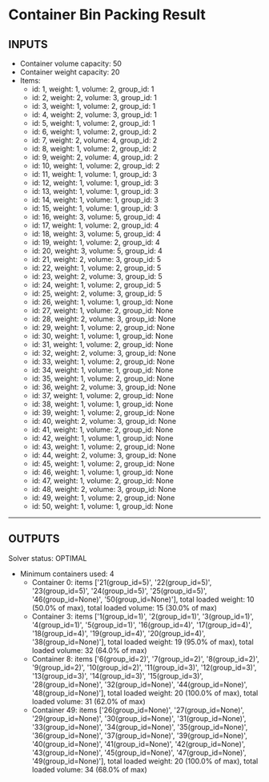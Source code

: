 # Container Bin Packing Result

## INPUTS
- Container volume capacity: 50
- Container weight capacity: 20
- Items:
    - id: 1, weight: 1, volume: 2, group_id: 1
    - id: 2, weight: 2, volume: 3, group_id: 1
    - id: 3, weight: 1, volume: 2, group_id: 1
    - id: 4, weight: 2, volume: 3, group_id: 1
    - id: 5, weight: 1, volume: 2, group_id: 1
    - id: 6, weight: 1, volume: 2, group_id: 2
    - id: 7, weight: 2, volume: 4, group_id: 2
    - id: 8, weight: 1, volume: 2, group_id: 2
    - id: 9, weight: 2, volume: 4, group_id: 2
    - id: 10, weight: 1, volume: 2, group_id: 2
    - id: 11, weight: 1, volume: 1, group_id: 3
    - id: 12, weight: 1, volume: 1, group_id: 3
    - id: 13, weight: 1, volume: 1, group_id: 3
    - id: 14, weight: 1, volume: 1, group_id: 3
    - id: 15, weight: 1, volume: 1, group_id: 3
    - id: 16, weight: 3, volume: 5, group_id: 4
    - id: 17, weight: 1, volume: 2, group_id: 4
    - id: 18, weight: 3, volume: 5, group_id: 4
    - id: 19, weight: 1, volume: 2, group_id: 4
    - id: 20, weight: 3, volume: 5, group_id: 4
    - id: 21, weight: 2, volume: 3, group_id: 5
    - id: 22, weight: 1, volume: 2, group_id: 5
    - id: 23, weight: 2, volume: 3, group_id: 5
    - id: 24, weight: 1, volume: 2, group_id: 5
    - id: 25, weight: 2, volume: 3, group_id: 5
    - id: 26, weight: 1, volume: 1, group_id: None
    - id: 27, weight: 1, volume: 2, group_id: None
    - id: 28, weight: 2, volume: 3, group_id: None
    - id: 29, weight: 1, volume: 2, group_id: None
    - id: 30, weight: 1, volume: 1, group_id: None
    - id: 31, weight: 1, volume: 2, group_id: None
    - id: 32, weight: 2, volume: 3, group_id: None
    - id: 33, weight: 1, volume: 2, group_id: None
    - id: 34, weight: 1, volume: 1, group_id: None
    - id: 35, weight: 1, volume: 2, group_id: None
    - id: 36, weight: 2, volume: 3, group_id: None
    - id: 37, weight: 1, volume: 2, group_id: None
    - id: 38, weight: 1, volume: 1, group_id: None
    - id: 39, weight: 1, volume: 2, group_id: None
    - id: 40, weight: 2, volume: 3, group_id: None
    - id: 41, weight: 1, volume: 2, group_id: None
    - id: 42, weight: 1, volume: 1, group_id: None
    - id: 43, weight: 1, volume: 2, group_id: None
    - id: 44, weight: 2, volume: 3, group_id: None
    - id: 45, weight: 1, volume: 2, group_id: None
    - id: 46, weight: 1, volume: 1, group_id: None
    - id: 47, weight: 1, volume: 2, group_id: None
    - id: 48, weight: 2, volume: 3, group_id: None
    - id: 49, weight: 1, volume: 2, group_id: None
    - id: 50, weight: 1, volume: 1, group_id: None

---
## OUTPUTS
Solver status: OPTIMAL
- Minimum containers used: 4
  - Container 0: items ['21(group_id=5)', '22(group_id=5)', '23(group_id=5)', '24(group_id=5)', '25(group_id=5)', '46(group_id=None)', '50(group_id=None)'], total loaded weight: 10 (50.0% of max), total loaded volume: 15 (30.0% of max)
  - Container 3: items ['1(group_id=1)', '2(group_id=1)', '3(group_id=1)', '4(group_id=1)', '5(group_id=1)', '16(group_id=4)', '17(group_id=4)', '18(group_id=4)', '19(group_id=4)', '20(group_id=4)', '38(group_id=None)'], total loaded weight: 19 (95.0% of max), total loaded volume: 32 (64.0% of max)
  - Container 8: items ['6(group_id=2)', '7(group_id=2)', '8(group_id=2)', '9(group_id=2)', '10(group_id=2)', '11(group_id=3)', '12(group_id=3)', '13(group_id=3)', '14(group_id=3)', '15(group_id=3)', '28(group_id=None)', '32(group_id=None)', '44(group_id=None)', '48(group_id=None)'], total loaded weight: 20 (100.0% of max), total loaded volume: 31 (62.0% of max)
  - Container 49: items ['26(group_id=None)', '27(group_id=None)', '29(group_id=None)', '30(group_id=None)', '31(group_id=None)', '33(group_id=None)', '34(group_id=None)', '35(group_id=None)', '36(group_id=None)', '37(group_id=None)', '39(group_id=None)', '40(group_id=None)', '41(group_id=None)', '42(group_id=None)', '43(group_id=None)', '45(group_id=None)', '47(group_id=None)', '49(group_id=None)'], total loaded weight: 20 (100.0% of max), total loaded volume: 34 (68.0% of max)